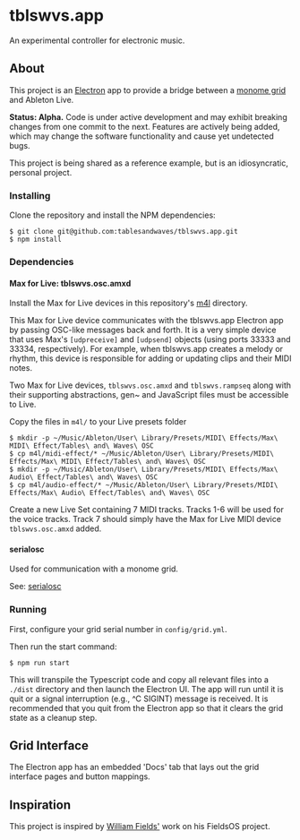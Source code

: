 # tblswvs.app

An experimental controller for electronic music.

## About

This project is an [Electron](https://www.electronjs.org/) app to provide a bridge between a [monome grid](https://monome.org/docs/grid/) and Ableton Live.

**Status: Alpha.** Code is under active development and may exhibit breaking changes from one commit to the next. Features are actively being added, which may change the software functionality and cause yet undetected bugs.

This project is being shared as a reference example, but is an idiosyncratic, personal project.

### Installing

Clone the repository and install the NPM dependencies:

```
$ git clone git@github.com:tablesandwaves/tblswvs.app.git
$ npm install
```

### Dependencies

#### Max for Live: tblswvs.osc.amxd

Install the Max for Live devices in this repository's [m4l](m4l/) directory.

This Max for Live device communicates with the tblswvs.app Electron app by passing OSC-like messages back and forth. It is a very simple device that uses Max's `[udpreceive]` and `[udpsend]` objects (using ports 33333 and 33334, respectively). For example, when tblswvs.app creates a melody or rhythm, this device is responsible for adding or updating clips and their MIDI notes.

Two Max for Live devices, `tblswvs.osc.amxd` and `tblswvs.rampseq` along with their supporting abstractions, gen~ and JavaScript files must be accessible to Live.

Copy the files in `m4l/` to your Live presets folder

```
$ mkdir -p ~/Music/Ableton/User\ Library/Presets/MIDI\ Effects/Max\ MIDI\ Effect/Tables\ and\ Waves\ OSC
$ cp m4l/midi-effect/* ~/Music/Ableton/User\ Library/Presets/MIDI\ Effects/Max\ MIDI\ Effect/Tables\ and\ Waves\ OSC
$ mkdir -p ~/Music/Ableton/User\ Library/Presets/MIDI\ Effects/Max\ Audio\ Effect/Tables\ and\ Waves\ OSC
$ cp m4l/audio-effect/* ~/Music/Ableton/User\ Library/Presets/MIDI\ Effects/Max\ Audio\ Effect/Tables\ and\ Waves\ OSC
```

Create a new Live Set containing 7 MIDI tracks. Tracks 1-6 will be used for the voice tracks. Track 7 should simply have the Max for Live MIDI device `tblswvs.osc.amxd` added.

#### serialosc

Used for communication with a monome grid.

See: [serialosc](https://monome.org/docs/serialosc/setup/)

### Running

First, configure your grid serial number in `config/grid.yml`.

Then run the start command:

```
$ npm run start
```

This will transpile the Typescript code and copy all relevant files into a `./dist` directory and then launch the Electron UI. The app will run until it is quit or a signal interruption (e.g., ^C SIGINT) message is received. It is recommended that you quit from the Electron app so that it clears the grid state as a cleanup step.

## Grid Interface

The Electron app has an embedded 'Docs' tab that lays out the grid interface pages and button mappings.

## Inspiration

This project is inspired by [William Fields'](https://williamfields.com/) work on his FieldsOS project.
